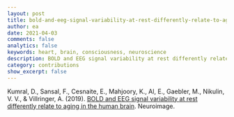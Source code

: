 ```yaml
---
layout: post
title: bold-and-eeg-signal-variability-at-rest-differently-relate-to-aging-in-the-human-brain
author: ea
date: 2021-04-03
comments: false
analytics: false
keywords: heart, brain, consciousness, neuroscience
description: BOLD and EEG signal variability at rest differently relate to aging in the human brain
category: contributions
show_excerpt: false
---
```


Kumral, D., Sansal, F., Cesnaite, E., Mahjoory, K., Al, E., Gaebler, M., Nikulin, V. V., & Villringer, A. (2019). <a href='https://www.sciencedirect.com/science/article/pii/S1053811919309644'>BOLD and EEG signal variability at rest differently relate to aging in the human brain</a>.  Neuroimage.

